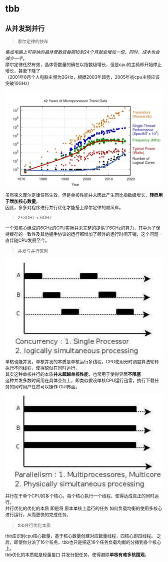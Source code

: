 # tbb


## 从并发到并行  

> 摩尔定律的快车  

*集成电路上可容纳的晶体管数目每隔18到24个月就会增加一倍，同时，成本也会减少一半*。   
摩尔定律任然有效，晶体管数量的确在以指数级增长，但是cpu的主频却开始停止增长，甚至下降了  
（2001年8月个人电脑主频为2GHz，根据2003年趋势，2005年初cpu主频应该突破10GHz）   

![CPU](./img/tbb/01.png ':size=WIDTHxHEIGHT')

虽然狭义摩尔定律任然生效，但是单核性能并未因此产生同比指数级增长，**转而用于增加核心数量**。   
因此，多多对程序进行并行优化才能搭上摩尔定律的顺风车。    

> 2*3GHz < 6GHz 

一个双核心组成的6GHz的CPU实际并未完整的提供了6GHz的算力，其中为了保持缓存的一致性及其他握手协议的运行都增加了额外的运行时间开销，这个问题一直伴随CPU发展至今。   

> 并发与并行区别  


![并发](./img/tbb/02.png ':size=WIDTHxHEIGHT')
单核也能并发，单核并发的本质是单核运行多线程，CPU使用分时调度算法轮转执行不同线程，使得貌似在同时运行，  
其实这种单核并行的本质**并未超越单核性能**，也常用于使得界面**不阻塞**       
这种并发多数时间用在具体业务上，即类似假设单核CPU运行迅雷，执行下载任务的同时用户任然可以操作 GUI界面。     


![并行](./img/tbb/03.png ':size=WIDTHxHEIGHT')
并行在于单个CPU的多个核心，每个核心执行一个线程，使得达成真正的同时运行。  
并行优化的优化的本质 即是将 原本单核上运行的任务 如何负载均衡的使用多核心进行运行，从而更快的完成任务。    

> tbb并行优化本质   

tbb库识别cpu核心数量，基于核心数量创建对应数量线程，四核心即四线程。 之后，即使你分派了16个任务，tbb也只是把这16个任务负载均衡的分摊到各个核心上。   
tbb优化的本质就是轻量接口 并发分配任务，使得避除**单核有难多核围观**。   




